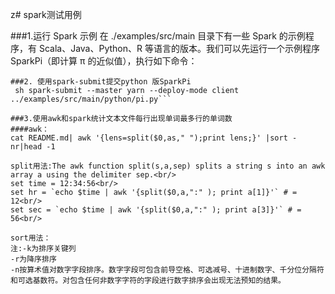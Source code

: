 z# spark测试用例


###1.运行 Spark 示例
在 ./examples/src/main 目录下有一些 Spark 的示例程序，有 Scala、Java、Python、R 等语言的版本。我们可以先运行一个示例程序 SparkPi（即计算 π 的近似值），执行如下命令：
 
``` 1. ./run-example --master yarn --deploy-mode client SparkPi
###2. 使用spark-submit提交python 版SparkPi
 sh spark-submit --master yarn --deploy-mode client ../examples/src/main/python/pi.py```
 
###3.使用awk和spark统计文本文件每行出现单词最多行的单词数
####awk：
cat README.md| awk '{lens=split($0,as," ");print lens;}' |sort -nr|head -1

split用法:The awk function split(s,a,sep) splits a string s into an awk array a using the delimiter sep.<br/>
set time = 12:34:56<br/>
set hr = `echo $time | awk '{split($0,a,":" ); print a[1]}'` # = 12<br/>
set sec = `echo $time | awk '{split($0,a,":" ); print a[3]}'` # = 56<br/>

sort用法：
注:-k为排序关键列 
-r为降序排序
-n按算术值对数字字段排序。数字字段可包含前导空格、可选减号、十进制数字、千分位分隔符和可选基数符。对包含任何非数字字符的字段进行数字排序会出现无法预知的结果。

 
 